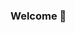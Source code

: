 ### Welcome  👋

<!--
**saishnu25/saishnu25** is a ✨ _special_ ✨ repository because its `README.md` (this file) appears on your GitHub profile.

Hello and welcome to my GitHub page! I'm Saishnu
Here are some ideas to get you started:

- 📫 How to reach me: You can reach me via email: saishnu2503@gmail.com or through my LinkedIn profile!

- ⚡ Fun fact: ...
